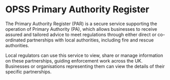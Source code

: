 # OPSS Primary Authority Register
The Primary Authority Register (PAR) is a secure service supporting the operation of Primary Authority (PA), 
which allows businesses to receive assured and tailored advice to meet regulations through either direct or 
co-ordinated partnerships with local authorities, including fire and rescue authorities.

Local regulators can use this service to view, share or manage information on these partnerships, guiding 
enforcement work across the UK. Businesses or organisations representing them can view the details of their 
specific partnerships.